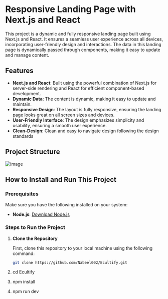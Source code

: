 # Responsive Landing Page with Next.js and React

This project is a dynamic and fully responsive landing page built using Next.js and React. It ensures a seamless user experience across all devices, incorporating user-friendly design and interactions. The data in this landing page is dynamically passed through components, making it easy to update and manage content.

## Features

- **Next.js and React**: Built using the powerful combination of Next.js for server-side rendering and React for efficient component-based development.
- **Dynamic Data**: The content is dynamic, making it easy to update and maintain.
- **Responsive Design**: The layout is fully responsive, ensuring the landing page looks great on all screen sizes and devices.
- **User-Friendly Interface**: The design emphasizes simplicity and usability, ensuring a smooth user experience.
- **Clean-Design**: Clean and easy to navigate design following the design standards


## Project Structure

![image](https://github.com/user-attachments/assets/4f3d56d8-052a-4007-9714-a8030fe406b2)


## How to Install and Run This Project

### Prerequisites

Make sure you have the following installed on your system:

- **Node.js**: [Download Node.js](https://nodejs.org/)

### Steps to Run the Project

1. **Clone the Repository**

   First, clone this repository to your local machine using the following command:

   ```bash
   git clone https://github.com/Nabeel002/Ecultify.git
   
2. cd Ecultify


3. npm install


4. npm run dev



